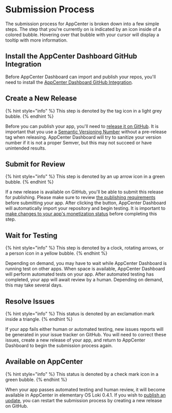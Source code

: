 # Submission Process

The submission process for AppCenter is broken down into a few simple steps. The step that you're currently on is indicated by an icon inside of a colored bubble. Hovering over that bubble with your cursor will display a tooltip with more information.

## **Install the AppCenter Dashboard GitHub Integration**

Before AppCenter Dashboard can import and publish your repos, you'll need to install the [AppCenter Dashboard GitHub Integration](https://github.com/integration/appcenter).

## **Create a New Release**

{% hint style="info" %}
This step is denoted by the tag icon in a light grey bubble.
{% endhint %}

Before you can publish your app, you'll need to [release it on GitHub](https://help.github.com/articles/creating-releases/). It is important that you use a [Semantic Versioning Number](http://semver.org/) without a pre-release tag when releasing. AppCenter Dashboard will try to sanitize your version number if it is not a proper Semver, but this may not succeed or have unintended results.

## **Submit for Review**

{% hint style="info" %}
This step is denoted by an up arrow icon in a green bubble.
{% endhint %}

If a new release is available on GitHub, you'll be able to submit this release for publishing. Please make sure to review [the publishing requirements](https://github.com/elementary/houston/wiki/Before-You-Publish) before submitting your app. After clicking the button, AppCenter Dashboard will automatically import your repository and begin testing. It is important to [make changes to your app's monetization status](https://github.com/elementary/houston/wiki/Monetizing-Your-App) before completing this step.

## Wait for Testing

{% hint style="info" %}
This step is denoted by a clock, rotating arrows, or a person icon in a yellow bubble.
{% endhint %}

Depending on demand, you may have to wait while AppCenter Dashboard is running test on other apps. When space is available, AppCenter Dashboard will perform automated tests on your app. After automated testing has completed, your app will await review by a human. Depending on demand, this may take several days.

## Resolve **Issues**

{% hint style="info" %}
This status is denoted by an exclamation mark inside a triangle.
{% endhint %}

If your app fails either human or automated testing, new issues reports will be generated in your issue tracker on GitHub. You will need to correct these issues, create a new release of your app, and return to AppCenter Dashboard to begin the submission process again.

## Available on AppCenter

{% hint style="info" %}
This status is denoted by a check mark icon in a green bubble.
{% endhint %}

When your app passes automated testing and human review, it will become available in AppCenter in elementary OS Loki 0.4.1. If you wish to [publish an update](https://github.com/elementary/houston/wiki/Publishing-Updates), you can restart the submission process by creating a new release on GitHub.

